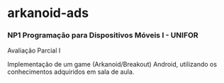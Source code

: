 # arkanoid-ads

### NP1 Programação para Dispositivos Móveis I - UNIFOR

Avaliação Parcial I

Implementação de um game (Arkanoid/Breakout) Android, utilizando os conhecimentos adquiridos em sala de aula.
